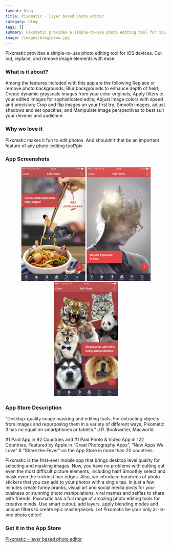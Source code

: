 ```yaml
---
layout: blog
title: Pixomatic - layer based photo editor
category: blog
tags: []  
summary: Pixomatic provides a simple-to-use photo editing tool for iOS devices. Cut out, replace, and remove image elements with ease.
image: /images/blog/pixo.jpg
---
```


Pixomatic provides a simple-to-use photo editing tool for iOS devices. Cut out, replace, and remove image elements with ease.

### What is it about?

Among the features included with this app are the following Replace or remove photo backgrounds; Blur backgrounds to enhance depth of field; Create dynamic grayscale images from​ your color originals; Apply filters to your edited images for sophisticated edits; Adjust image colors with speed and precision; Crop and flip images on your first try; Smooth images, adjust shadows and set opacities; and Manipulate image perspectives to best suit your devices and audience.

### Why wo love it

Pixomatic makes it fun to edit photos. And shouldn't that be an important feature of any photo-editing tool?pix

### App Screenshots

<div  align="center">    
<img src="/images/blog/pixo1.jpeg" width="200"  alt="">
<img src="/images/blog/pixo2.jpeg" width="200"  alt="">
<img src="/images/blog/pixo3.jpeg" width="200"  alt="">
</div>


### App Store Description

“Desktop-quality image masking and editing tools. For extracting objects from images and repurposing them in a variety of different ways, Pixomatic 3 has no equal on smartphones or tablets.” J.R. Bookwalter, Macworld. 

\#1 Paid App in 92 Countries and #1 Paid Photo & Video App in 122 Countries. Featured by Apple in “Great Photography Apps”, “New Apps We Love” & “Share the Fever” on the App Store in more than 20 countries.

Pixomatic is the first-ever mobile app that brings desktop level quality for selecting and masking images. Now, you have no problems with cutting out even the most difficult picture elements, including hair! Smoothly select and mask even the trickiest hair edges.
Also, we introduce hundreds of photo stickers that you can add to your photos with a single tap. In just a few minutes create funny pranks, visual art and social media posts for your business or stunning photo manipulations, viral memes and selfies to share with friends. Pixomatic has a full range of amazing photo editing tools for creative minds. Use smart cutout, add layers, apply blending modes and unique filters to create epic masterpieces. Let Pixomatic be your only all-in-one photo editor!

### Get it in the App Store 
[Pixomatic - layer based photo editor](https://itunes.apple.com/US/app/id1080114119?mt=8&at=1010lGvV&ct=IS_E6)